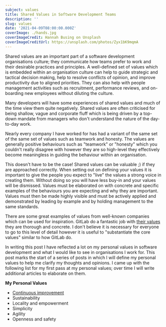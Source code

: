 ```yaml
---
subject: values
title: Shared Values in Software Development Teams
description: ''
slug: values
date: '2021-04-09T08:00:00.000Z'
coverImage: ./hands.jpg
coverImageCredit: Hannah Busing on Unsplash
coverImageCreditUrl: https://unsplash.com/photos/Zyx1bK9mqmA
---
```


Shared values are an important part of a software development organisations culture; they communicate
how teams prefer to work and their desirable practices and principles. A well-defined set of values
which is embedded within an organisation culture can help to guide strategic and tactical decision making,
help to resolve conflicts of opinion, and improve productivity due to aligned priorities. They can
also help with people management activities such as recruitment, performance reviews, and on-boarding
new employees without diluting the culture.

Many developers will have some experiences of shared values and much of the time view them quite
negatively. Shared values are often criticised for being shallow, vague and corporate fluff which is
being driven by a top-down mandate from managers who don't understand the nature of the day-to-day
work.

Nearly every company I have worked for has had a variant of the same set of the same set of values
such as teamwork and honesty. The values are generally positive behaviours such as "teamwork" or
"honesty" which you couldn't really disagree with however they are so high-level they effectively
become meaningless in guiding the behaviour within an organisation.

This doesn't have to be the case! Shared values can be valuable ;) if they are approached correctly.
When setting out on defining your values it is important to give the people you expect to "live" the
values a strong voice in creating them. Without doing so you will have less buy-in and your values
will be dismissed. Values must be elaborated on with concrete and specific examples of the behaviours
you are expecting and why they are important. Values must then be made highly visible and must be
actively applied and demonstrated by leading by example and by holding management to the same standards.

There are some great examples of values from well-known companies which can be used for inspiration.
GitLab do a fantastic job with [their values](https://about.gitlab.com/handbook/values/) they are
thorough and concrete. I don't believe it is necessary for everyone to go to this level of detail
however it is useful to "substantiate the core values" similar to how GitLab do.

In writing this post I have reflected a lot on my personal values in software development and
what I would like to see in organisations I work for. This post marks the start of a series of posts
in which I will define my personal values to help me clarify my thoughts and opinions. I came up with
the following list for my first pass at my personal values; over time I will write additional articles
to elaborate on them.

**My Personal Values**

- [Continuous improvement](continuous-improvement)
- Sustainability
- Locality and empowerment
- Simplicity
- Agility
- Openness and safety
